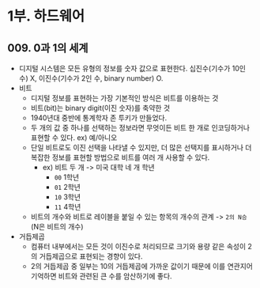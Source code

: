 # 1부. 하드웨어

## 009. 0과 1의 세계

- 디지털 시스템은 모든 유형의 정보를 숫자 값으로 표현한다. 십진수(기수가 10인 수) X, 이진수(기수가 2인 수, binary number) O.
- 비트
  - 디지털 정보를 표현하는 가장 기본적인 방식은 비트를 이용하는 것
  - 비트(bit)는 binary digit(이진 숫자)를 축약한 것
  - 1940년대 중반에 통계학자 존 투키가 만들었다.
  - 두 개의 값 중 하나를 선택하는 정보라면 무엇이든 비트 한 개로 인코딩하거나 표현할 수 있다. ex) 예/아니오
  - 단일 비트로도 이진 선택을 나타낼 수 있지만, 더 많은 선택지를 표시하거나 더 복잡한 정보를 표현할 방법으로 비트를 여러 개 사용할 수 있다.
    - ex) 비트 두 개 -> 미국 대학 네 개 학년
      - `00` 1학년
      - `01` 2학년
      - `10` 3학년
      - `11` 4학년
  - 비트의 개수와 비트로 레이블을 붙일 수 있는 항목의 개수의 관계 -> `2의 N승` (N은 비트의 개수)
- 거듭제곱
  - 컴퓨터 내부에서는 모든 것이 이진수로 처리되므로 크기와 용량 같은 속성이 2의 거듭제곱으로 표현되는 경향이 있다.
  - 2의 거듭제곱 중 일부는 10의 거듭제곱에 가까운 값이기 때문에 이를 연관지어 기억하면 비트와 관련된 큰 수를 암산하기에 좋다.
